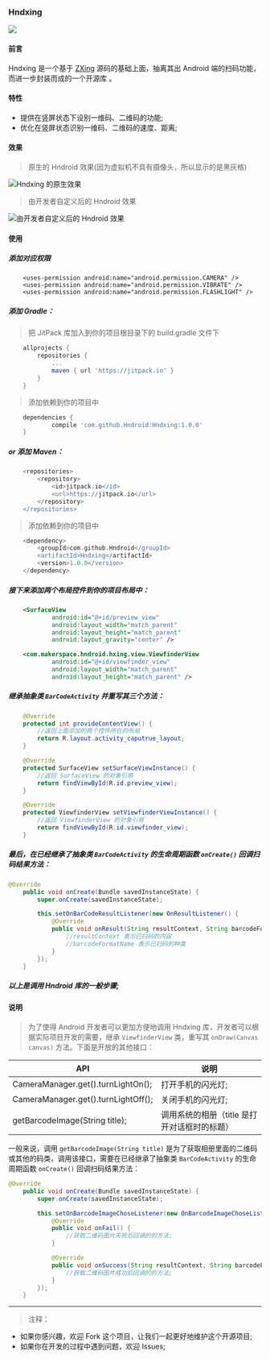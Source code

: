 ### Hndxing  

[![](https://jitpack.io/v/Hndroid/Hndxing.svg)](https://jitpack.io/#Hndroid/Hndxing)

#### 前言

Hndxing 是一个基于 [ZXing](https://github.com/zxing/zxing) 源码的基础上面，抽离其出 Android 端的扫码功能，而进一步封装而成的一个开源库 。

#### 特性

- 提供在竖屏状态下设别一维码、二维码的功能;
- 优化在竖屏状态识别一维码、二维码的速度、距离;

#### 效果

> 原生的 Hndroid 效果(因为虚拟机不具有摄像头，所以显示的是黑灰格)

![Hndxing 的原生效果](http://ouit3bg5b.bkt.clouddn.com/Peek%202018-02-09%2016-17.gif) 

> 由开发者自定义后的 Hndroid 效果

![由开发者自定义后的 Hndroid 效果](http://ouit3bg5b.bkt.clouddn.com/Peek%202018-02-09%2016-24.gif)

#### 使用

##### 添加对应权限

```
    <uses-permission android:name="android.permission.CAMERA" />
    <uses-permission android:name="android.permission.VIBRATE" />
    <uses-permission android:name="android.permission.FLASHLIGHT" />
```

##### 添加 Gradle：

> 把 JitPack 库加入到你的项目根目录下的 build.gradle 文件下

```gradle
	allprojects {
		repositories {
			...
			maven { url 'https://jitpack.io' }
		}
	}
```

> 添加依赖到你的项目中

```gradle
	dependencies {
	        compile 'com.github.Hndroid:Hndxing:1.0.0'
	}

```

##### or 添加 Maven：

```gradle
	<repositories>
		<repository>
		    <id>jitpack.io</id>
		    <url>https://jitpack.io</url>
		</repository>
	</repositories>
```
> 添加依赖到你的项目中

```gradle
	<dependency>
	    <groupId>com.github.Hndroid</groupId>
	    <artifactId>Hndxing</artifactId>
	    <version>1.0.0</version>
	</dependency>

```

##### 接下来添加两个布局控件到你的项目布局中：

```xml
    <SurfaceView 
            android:id="@+id/preview_view"
            android:layout_width="match_parent"
            android:layout_height="match_parent"
            android:layout_gravity="center" />

    <com.makerspace.hndroid.hxing.view.ViewfinderView
            android:id="@+id/viewfinder_view"
            android:layout_width="match_parent"
            android:layout_height="match_parent" />
```

##### 继承抽象类 `BarCodeActivity` 并重写其三个方法：

```java
    @Override
    protected int provideContentView() {
        //返回上面添加的两个控件所在的布局
        return R.layout.activity_caputrue_layout;
    }

    @Override
    protected SurfaceView setSurfaceViewInstance() {
        //返回 SurfaceView 的对象引用
        return findViewById(R.id.preview_view);
    }

    @Override
    protected ViewfinderView setViewfinderViewInstance() {
        //返回 ViewfinderView 的对象引用
        return findViewById(R.id.viewfinder_view);
    }
```

##### 最后，在已经继承了抽象类 `BarCodeActivity` 的生命周期函数 `onCreate()` 回调扫码结果方法：

```java
@Override
    public void onCreate(Bundle savedInstanceState) {
        super.onCreate(savedInstanceState);

        this.setOnBarCodeResultListener(new OnResultListener() {
            @Override
            public void onResult(String resultContext, String barcodeFormatName) {
                //resultContext 表示已扫码的内容
                //barcodeFormatName 表示已扫码的种类
            }
        });
    }
``` 

##### 以上是调用 Hndroid 库的一般步骤;

#### 说明

> 为了使得 Android 开发者可以更加方便地调用 Hndxing 库，开发者可以根据实际项目开发的需要，继承 `ViewfinderView` 类，重写其 `onDraw(Canvas canvas)` 方法。下面是开放的其他接口：

|API|说明|
|---|---|
|CameraManager.get().turnLightOn();|打开手机的闪光灯;|
|CameraManager.get().turnLightOff();|关闭手机的闪光灯;|
|getBarcodeImage(String title);|调用系统的相册（title 是打开对话框时的标题）|

一般来说，调用 `getBarcodeImage(String title)` 是为了获取相册里面的二维码或其他的码类，调用该接口，需要在已经继承了抽象类 `BarCodeActivity` 的生命周期函数 `onCreate()` 回调扫码结果方法：

```java
@Override
    public void onCreate(Bundle savedInstanceState) {
        super.onCreate(savedInstanceState);

        this.setOnBarcodeImageChoseListener(new OnBarcodeImageChoseListener() {
            @Override
            public void onFail() {
                //获取二维码图片失败后回调的的方法;
            }

            @Override
            public void onSuccess(String resultContext, String barcodeFormatName) {
                //获取二维码图片成功后回调的的方法;
            }
        });
    }
```

----

> 注释：

- 如果你感兴趣，欢迎 Fork 这个项目，让我们一起更好地维护这个开源项目;
- 如果你在开发的过程中遇到问题，欢迎 Issues;
























